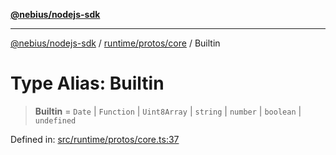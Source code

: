 [**@nebius/nodejs-sdk**](../../../../README.md)

***

[@nebius/nodejs-sdk](../../../../README.md) / [runtime/protos/core](../README.md) / Builtin

# Type Alias: Builtin

> **Builtin** = `Date` \| `Function` \| `Uint8Array` \| `string` \| `number` \| `boolean` \| `undefined`

Defined in: [src/runtime/protos/core.ts:37](https://github.com/nebius/nodejs-sdk/blob/2ec552fb564ad8fdbf78c4eb6e73ce9101501e8a/src/runtime/protos/core.ts#L37)
